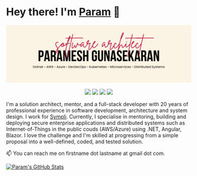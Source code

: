 # Hey there! I'm [Param](https://paramg.com) 👋

![paramg.com](images/banner.png "Paramesh Gunasekaran")

<p align="center">
    <a href="https://linkedin.com/in/parameshg"><img src="https://img.shields.io/badge/-LinkedIn-2D2B55?style=flat-square&logo=linkedin&logoColor=white"/></a>
    <a href="https://twitter.com/parameshg"><img src="https://img.shields.io/badge/-Twitter-2D2B55?style=flat-square&logo=twitter&logoColor=white"/></a>
    <a href="https://wwww.paramg.com"><img src="https://img.shields.io/badge/-Web-2D2B55?style=flat-square&logo=internetexplorer&logoColor=white"/></a>
    <a href="https://blog.paramg.com"><img src="https://img.shields.io/badge/-Blog-2D2B55?style=flat-square&logo=RSS&logoColor=white"/></a>
</p>

I'm a solution architect, mentor, and a full-stack developer with 20 years of professional experience in software development, architecture and system design. I work for [Sympli](https://www.sympli.com.au). Currently, I specialise in mentoring, building and deploying secure enterprise applications and distributed systems such as Internet-of-Things in the public couds (AWS/Azure) using .NET, Angular, Blazor. I love the challenge and I'm skilled at progressing from a simple proposal into a well-defined, coded, and tested solution. 

📫 You can reach me on firstname dot lastname at gmail dot com.

[![Param's GitHub Stats](https://github-readme-stats.vercel.app/api?username=parameshg&show_icons=true&hide=prs,issues,contribs&theme=transparent&hide_rank=true&custom_title=Stats)](https://github.com/parameshg)